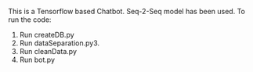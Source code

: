 This is a Tensorflow based Chatbot. Seq-2-Seq model has been used. To run the code:
1. Run createDB.py
2. Run dataSeparation.py3.
3. Run cleanData.py
4. Run bot.py

